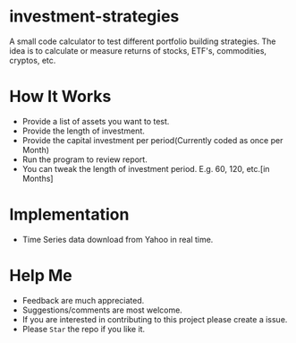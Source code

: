 # investment-strategies

A small code calculator to test different portfolio building strategies. The idea is to calculate or measure returns of stocks, ETF's, commodities, cryptos, etc.

# How It Works

- Provide a list of assets you want to test.
- Provide the length of investment.
- Provide the capital investment per period(Currently coded as once per Month)
- Run the program to review report.
- You can tweak the length of investment period. E.g. 60, 120, etc.[in Months]

# Implementation

- Time Series data download from Yahoo in real time.

# Help Me

- Feedback are much appreciated.
- Suggestions/comments are most welcome.
- If you are interested in contributing to this project please create a issue.
- Please `Star` the repo if you like it.
